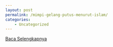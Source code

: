 ```yaml
---
layout: post
permalink: /mimpi-gelang-putus-menurut-islam/
categories:
    - Uncategorized
---
```


[Baca Selengkapnya](/07)